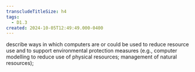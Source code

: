 ```yaml
---
transcludeTitleSize: h4
tags:
  - D1.3
created: 2024-10-05T12:49:49.000-0400
---
```

describe ways in which computers are or could be used to reduce resource use and to support environmental protection measures (e.g., computer modelling to reduce use of physical resources; management of natural resources);